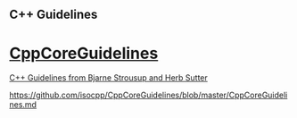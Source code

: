 ## C++ Guidelines


<div class="rich-link-card-container"><a class="rich-link-card" href="https://github.com/isocpp/CppCoreGuidelines/blob/master/CppCoreGuidelines.md" target="_blank">
	<div class="rich-link-image-container">
		<div class="rich-link-image" style="background-image: url('https://opengraph.githubassets.com/bd42bb98c9c0bf30e1047e81c5b0c8725c12e6f09abdb0897f585566ede6f47b/isocpp/CppCoreGuidelines')">
	</div>
	</div>
	<div class="rich-link-card-text">
		<h1 class="rich-link-card-title">CppCoreGuidelines</h1>
		<p class="rich-link-card-description">
		C++ Guidelines from Bjarne Strousup and Herb Sutter
		</p>
		<p class="rich-link-href">
		https://github.com/isocpp/CppCoreGuidelines/blob/master/CppCoreGuidelines.md
		</p>
	</div>
</a></div>


